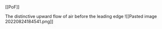 [[PoF]]

The distinctive upward flow of air before the leading edge
![[Pasted image 20220824184541.png]]